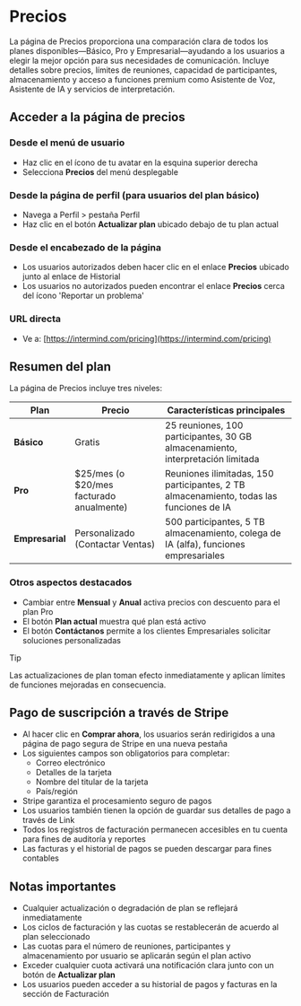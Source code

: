 # Precios

La página de Precios proporciona una comparación clara de todos los planes disponibles—Básico, Pro y Empresarial—ayudando a los usuarios a elegir la mejor opción para sus necesidades de comunicación. Incluye detalles sobre precios, límites de reuniones, capacidad de participantes, almacenamiento y acceso a funciones premium como Asistente de Voz, Asistente de IA y servicios de interpretación.

## Acceder a la página de precios

### Desde el menú de usuario

- Haz clic en el ícono de tu avatar en la esquina superior derecha
- Selecciona **Precios** del menú desplegable

### Desde la página de perfil (para usuarios del plan básico)

- Navega a Perfil > pestaña Perfil
- Haz clic en el botón **Actualizar plan** ubicado debajo de tu plan actual

### Desde el encabezado de la página

- Los usuarios autorizados deben hacer clic en el enlace **Precios** ubicado junto al enlace de Historial
- Los usuarios no autorizados pueden encontrar el enlace **Precios** cerca del ícono 'Reportar un problema'

### URL directa

- Ve a: [https://intermind.com/pricing](https://intermind.com/pricing)

## Resumen del plan

La página de Precios incluye tres niveles:

| Plan         | Precio                                   | Características principales                                               |
| ------------ | ---------------------------------------- | ------------------------------------------------------------------------- |
| **Básico**   | Gratis                                   | 25 reuniones, 100 participantes, 30 GB almacenamiento, interpretación limitada |
| **Pro**      | $25/mes (o $20/mes facturado anualmente) | Reuniones ilimitadas, 150 participantes, 2 TB almacenamiento, todas las funciones de IA |
| **Empresarial** | Personalizado (Contactar Ventas)      | 500 participantes, 5 TB almacenamiento, colega de IA (alfa), funciones empresariales |

### Otros aspectos destacados

- Cambiar entre **Mensual** y **Anual** activa precios con descuento para el plan Pro
- El botón **Plan actual** muestra qué plan está activo
- El botón **Contáctanos** permite a los clientes Empresariales solicitar soluciones personalizadas

> [!TIP]
> Las actualizaciones de plan toman efecto inmediatamente y aplican límites de funciones mejoradas en consecuencia.

## Pago de suscripción a través de Stripe

- Al hacer clic en **Comprar ahora**, los usuarios serán redirigidos a una página de pago segura de Stripe en una nueva pestaña
- Los siguientes campos son obligatorios para completar:
  - Correo electrónico
  - Detalles de la tarjeta
  - Nombre del titular de la tarjeta
  - País/región
- Stripe garantiza el procesamiento seguro de pagos
- Los usuarios también tienen la opción de guardar sus detalles de pago a través de Link
- Todos los registros de facturación permanecen accesibles en tu cuenta para fines de auditoría y reportes
- Las facturas y el historial de pagos se pueden descargar para fines contables

## Notas importantes

- Cualquier actualización o degradación de plan se reflejará inmediatamente
- Los ciclos de facturación y las cuotas se restablecerán de acuerdo al plan seleccionado
- Las cuotas para el número de reuniones, participantes y almacenamiento por usuario se aplicarán según el plan activo
- Exceder cualquier cuota activará una notificación clara junto con un botón de **Actualizar plan**
- Los usuarios pueden acceder a su historial de pagos y facturas en la sección de Facturación